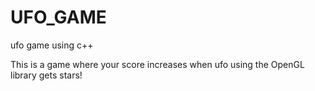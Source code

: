 # UFO_GAME

ufo game using c++

This is a game where your score increases when ufo using the OpenGL library gets stars!
